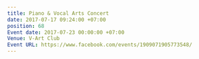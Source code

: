 ```yaml
---
title: Piano & Vocal Arts Concert
date: 2017-07-17 09:24:00 +07:00
position: 68
Event date: 2017-07-23 00:00:00 +07:00
Venue: V-Art Club
Event URL: https://www.facebook.com/events/1909071905773548/
---
```


